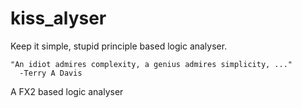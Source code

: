 # kiss_alyser
Keep it simple, stupid principle based logic analyser.
```
"An idiot admires complexity, a genius admires simplicity, ..."
  -Terry A Davis
```
A FX2 based logic analyser


